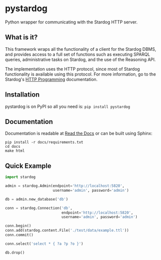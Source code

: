 # pystardog

Python wrapper for communicating with the Stardog HTTP server.

## What is it?

This framework wraps all the functionality of a client for the Stardog
DBMS, and provides access to a full set of functions such as executing
SPARQL queries, administrative tasks on Stardog, and the use of the
Reasoning API.

The implementation uses the HTTP protocol, since most of Stardog
functionality is available using this protocol. For more information,
go to the Stardog's [HTTP
Programming](http://www.stardog.com/docs/#_network_programming)
documentation.

## Installation

pystardog is on PyPI so all you need is: `pip install pystardog`

## Documentation

Documentation is readable at [Read the
Docs](http://pystardog.readthedocs.io) or can be built using Sphinx:

    pip install -r docs/requirements.txt
    cd docs
    make html

## Quick Example

```python
import stardog

admin = stardog.Admin(endpoint='http://localhost:5820',
                      username='admin', password='admin')

db = admin.new_database('db')

conn = stardog.Connection('db',
                          endpoint='http://localhost:5820',
                          username='admin', password='admin')

conn.begin()
conn.add(stardog.content.File('./test/data/example.ttl'))
conn.commit()

conn.select('select * { ?a ?p ?o }')

db.drop()
```
